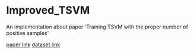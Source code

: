 # Improved_TSVM
An implementation about paper 'Training TSVM with the proper number of positive samples'

[paper link](https://www.sciencedirect.com/science/article/abs/pii/S0167865505001108)
[dataset link](https://www.kaggle.com/uciml/pima-indians-diabetes-database)


